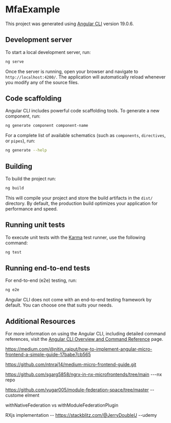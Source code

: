 # MfaExample

This project was generated using [Angular CLI](https://github.com/angular/angular-cli) version 19.0.6.

## Development server

To start a local development server, run:

```bash
ng serve
```

Once the server is running, open your browser and navigate to `http://localhost:4200/`. The application will automatically reload whenever you modify any of the source files.

## Code scaffolding

Angular CLI includes powerful code scaffolding tools. To generate a new component, run:

```bash
ng generate component component-name
```

For a complete list of available schematics (such as `components`, `directives`, or `pipes`), run:

```bash
ng generate --help
```

## Building

To build the project run:

```bash
ng build
```

This will compile your project and store the build artifacts in the `dist/` directory. By default, the production build optimizes your application for performance and speed.

## Running unit tests

To execute unit tests with the [Karma](https://karma-runner.github.io) test runner, use the following command:

```bash
ng test
```

## Running end-to-end tests

For end-to-end (e2e) testing, run:

```bash
ng e2e
```

Angular CLI does not come with an end-to-end testing framework by default. You can choose one that suits your needs.

## Additional Resources

For more information on using the Angular CLI, including detailed command references, visit the [Angular CLI Overview and Command Reference](https://angular.dev/tools/cli) page.



https://medium.com/@nitin_rajput/how-to-implement-angular-micro-frontend-a-simple-guide-17babe7cb565

https://github.com/ntnraj14/medium-micro-frontend-guide.git



https://github.com/sgarg5858/ngrx-in-nx-microfrontends/tree/main  ---nx repo

https://github.com/vugar005/module-federation-space/tree/master -- custome elment 


withNativeFederation   vs withModuleFederationPlugin 

RXjs implementation -- https://stackblitz.com/@JerryDoubleU  --udemy







